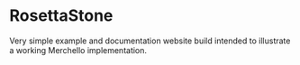 RosettaStone
============

Very simple example and documentation website build intended to illustrate a working Merchello implementation.

